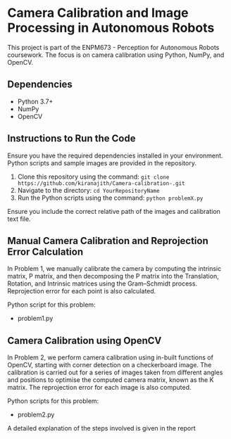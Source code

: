 # Camera Calibration and Image Processing in Autonomous Robots
This project is part of the ENPM673 - Perception for Autonomous Robots coursework. The focus is on camera calibration using Python, NumPy, and OpenCV.

## Dependencies
- Python 3.7+
- NumPy
- OpenCV

## Instructions to Run the Code
Ensure you have the required dependencies installed in your environment. Python scripts and sample images are provided in the repository.

1. Clone this repository using the command: `git clone https://github.com/kiranajith/Camera-calibration-.git`
2. Navigate to the directory: `cd YourRepositoryName`
3. Run the Python scripts using the command: `python problemX.py`

Ensure you include the correct relative path of the images and calibration text file.

## Manual Camera Calibration and Reprojection Error Calculation
In Problem 1, we manually calibrate the camera by computing the intrinsic matrix, P matrix, and then decomposing the P matrix into the Translation, Rotation, and Intrinsic matrices using the Gram–Schmidt process. Reprojection error for each point is also calculated. 

Python script for this problem: 
- problem1.py

## Camera Calibration using OpenCV
In Problem 2, we perform camera calibration using in-built functions of OpenCV, starting with corner detection on a checkerboard image. The calibration is carried out for a series of images taken from different angles and positions to optimise the computed camera matrix, known as the K matrix. The reprojection error for each image is also computed. 

Python scripts for this problem:
- problem2.py

A detailed explanation of the steps involved is given in the report


